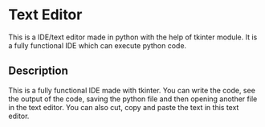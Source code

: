 # Text Editor
This is a IDE/text editor made in python with the help of tkinter module. It is a fully functional IDE which can execute python code.
## Description
This is a fully functional IDE made with tkinter. You can write the code, see the output of the code, saving the python file and then opening another file in the text editor. You can also cut, copy and paste the text in this text editor.
